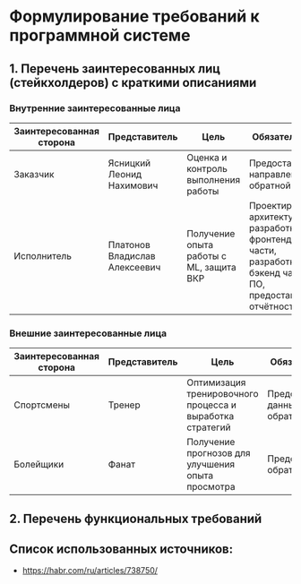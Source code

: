 # Формулирование требований к программной системе

## 1. Перечень заинтересованных лиц (стейкхолдеров) с краткими описаниями

### Внутренние заинтересованные лица

|Заинтересованная сторона|Представитель|Цель|Обязательства|Влияние|Интерес|
|---|---|---|---|---|---|
|Заказчик|Ясницкий Леонид Нахимович|Оценка и контроль выполнения работы|Предоставление направлений и обратной связи|10|10|
|Исполнитель|Платонов Владислав Алексеевич|Получение опыта работы с ML, защита ВКР|Проектирование архитектуры, разработка фронтенд-части, разработка бэкенд части ПО, предоставление отчётности|10|10|


### Внешние заинтересованные лица

|Заинтересованная сторона|Представитель|Цель|Обязательства|Влияние|Интерес|
|---|---|---|---|---|---|
|Спортсмены|Тренер|Оптимизация тренировочного процесса и выработка стратегий|Предоставление данных и обратной связи|8|6|
|Болейщики|Фанат|Получение прогнозов для улучшения опыта просмотра|Предоставление обратной связи|4|6|

## 2. Перечень функциональных требований

## Список использованных источников:
- https://habr.com/ru/articles/738750/